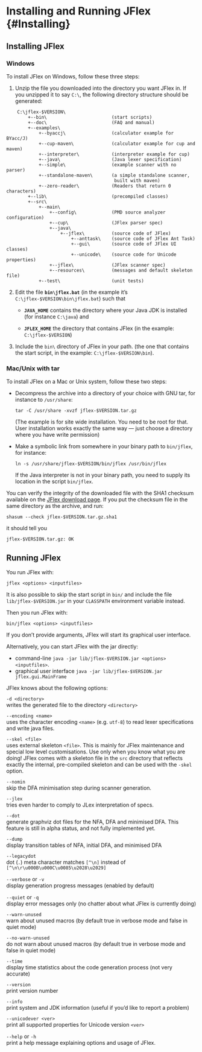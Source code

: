 Installing and Running JFlex {#Installing}
============================

Installing JFlex
----------------

### Windows

To install JFlex on Windows, follow these three steps:

1.  Unzip the file you downloaded into the directory you want JFlex in. 
    If you unzipped it to say `C:\`, the following directory structure
    should be generated:
    
```
    C:\jflex-$VERSION\ 
        +--bin\                        (start scripts) 
        +--doc\                        (FAQ and manual) 
        +--examples\ 
            +--byaccj\                 (calculator example for BYacc/J) 
            +--cup-maven\              (calculator example for cup and maven) 
            +--interpreter\            (interpreter example for cup) 
            +--java\                   (Java lexer specification) 
            +--simple\                 (example scanner with no parser)
            +--standalone-maven\       (a simple standalone scanner, 
                                        built with maven) 
            +--zero-reader\            (Readers that return 0 characters) 
        +--lib\                        (precompiled classes) 
        +--src\ 
            +--main\ 
                +--config\             (PMD source analyzer configuration) 
                +--cup\                (JFlex parser spec) 
                +--java\ 
                    +--jflex\          (source code of JFlex) 
                        +--anttask\    (source code of JFlex Ant Task) 
                        +--gui\        (source code of JFlex UI classes) 
                        +--unicode\    (source code for Unicode properties) 
                +--jflex\              (JFlex scanner spec) 
                +--resources\          (messages and default skeleton file) 
            +--test\                   (unit tests)
```

2.  Edit the file **`bin\jflex.bat`** (in the example it’s
    `C:\jflex-$VERSION\bin\jflex.bat`) such that

    -   **`JAVA_HOME`** contains the directory where your Java JDK is
        installed (for instance `C:\java`) and

    -   **`JFLEX_HOME`** the directory that contains JFlex (in the
        example: `C:\jflex-$VERSION`)

3.  Include the `bin\` directory of JFlex in your path. (the one that
    contains the start script, in the example: `C:\jflex-$VERSION\bin`).


### Mac/Unix with tar

To install JFlex on a Mac or Unix system, follow these two steps:

-   Decompress the archive into a directory of your choice with GNU tar,
    for instance to `/usr/share`:

    `tar -C /usr/share -xvzf jflex-$VERSION.tar.gz`

    (The example is for site wide installation. You need to be root for
    that. User installation works exactly the same way — just choose a
    directory where you have write permission)

-   Make a symbolic link from somewhere in your binary path to
    `bin/jflex`, for instance:

    `ln -s /usr/share/jflex-$VERSION/bin/jflex /usr/bin/jflex`

    If the Java interpreter is not in your binary path, you need to
    supply its location in the script `bin/jflex`.

You can verify the integrity of the downloaded file with the SHA1 checksum
available on the [JFlex download page](http://jflex.de/download.html). If you
put the checksum file in the same directory as the archive, and run:

`shasum --check jflex-$VERSION.tar.gz.sha1`

it should tell you

`jflex-$VERSION.tar.gz: OK`


Running JFlex
-------------

You run JFlex with:

`jflex <options> <inputfiles>`

It is also possible to skip the start script in `bin/` and include the
file `lib/jflex-$VERSION.jar` in your `CLASSPATH` environment
variable instead.

Then you run JFlex with:

`bin/jflex <options> <inputfiles>`

If you don’t provide arguments, JFlex will start its graphical user interface.

Alternatively, you can start JFlex with the jar directly:

* command-line `java -jar lib/jflex-$VERSION.jar <options> <inputfiles>`.
* graphical user interface `java -jar lib/jflex-$VERSION.jar jflex.gui.MainFrame`

JFlex knows about the following options:

`-d <directory>`\
writes the generated file to the directory `<directory>`

`--encoding <name>`\
uses the character encoding `<name>` (e.g. `utf-8`) to read lexer
specifications and write java files.

`--skel <file>`\
uses external skeleton `<file>`. This is mainly for JFlex maintenance
and special low level customisations. Use only when you know what you
are doing! JFlex comes with a skeleton file in the `src` directory that
reflects exactly the internal, pre-compiled skeleton and can be used
with the `-skel` option.

`--nomin`\
skip the DFA minimisation step during scanner generation.

`--jlex`\
tries even harder to comply to JLex interpretation of specs.

`--dot`\
generate graphviz dot files for the NFA, DFA and minimised DFA. This
feature is still in alpha status, and not fully implemented yet.

`--dump`\
display transition tables of NFA, initial DFA, and minimised DFA

`--legacydot`\
dot (`.`) meta character matches `[^\n]` instead of\
`[^\n\r\u000B\u000C\u0085\u2028\u2029]`

`--verbose` or `-v`\
display generation progress messages (enabled by default)

`--quiet` or `-q`\
display error messages only (no chatter about what JFlex is currently
doing)

`--warn-unused`\
warn about unused macros (by default true in verbose mode and false in
quiet mode)

`--no-warn-unused`\
do not warn about unused macros (by default true in verbose mode and
false in quiet mode)

`--time`\
display time statistics about the code generation process (not very
accurate)

`--version`\
print version number

`--info`\
print system and JDK information (useful if you’d like to report a
problem)

`--unicodever <ver>`\
print all supported properties for Unicode version `<ver>`

`--help` or `-h`\
print a help message explaining options and usage of JFlex.

